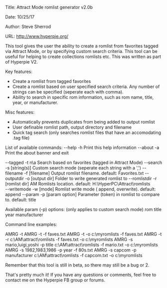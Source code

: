 Title: Attract Mode romlist generator v2.0b

Date: 10/25/17

Author: Steve Sherrod

URL: http://www.hyperpie.org/

This tool gives the user the ability to create a romlist from favorites tagged via Attract Mode, or by
specifying custom search criteria. This tool can be useful for helping to create collections romlists etc.
This was written as part of Hyperpie V2.

Key features:

- Create a romlist from tagged favorites
- Create a romlist based on user specified search criteria. Any number of strings can be specified (seperate each with comma).
- Ability to search in specific rom information, such as rom name, title, year, or manufacturer.

Misc features:

- Automatically prevents duplicates from being added to output romlist
- User definable romlist path, output directory and filename
- Quick tag search (only searches romlist files that have an accomodating .tag file)

List of available commands:
--help          -h                              Print this help information
--about         -a                              Print the about banner and exit

--tagged        -t      n\a                     Search based on favorites (tagged in Attract Mode)
--search        -s      [string(s)]             Custom search mode (seperate each string with a ',')
--filename      -f      [filename]              Output romlist filename. default: Favorites.txt
--outputdir     -o      [output dir]            Folder to write generated romlist to
--romlistdir    -r      [romlist dir]           AM Romlists location. default: H:\HyperPC\Attract\romlists\
--writemode     -w      [mode]                  Romlist write mode ( append, overwrite). default: append
--param         -p      [param option]          Parameter (token) in romlist to compare to. default: title

Available param (-p) options:   (only applies to custom search mode)
rom     title           year            manufacturer

Command line examples:

AMRG -t
AMRG -t -f faves.txt
AMRG -t -o c:\myromlists -f faves.txt
AMRG -t -r c:\AM\attract\romlists -f faves.txt -o c:\myromlists
AMRG -s mario,luigi,yoshi -p title c:\AM\attract\romlists -f mario.txt -o c:\myromlists
AMRG -s 1982,1983,1986 -p year -f 80s.txt
AMRG -s capcom -p manufacturer c:\AM\attract\romlists -f capcom.txt -o c:\myromlists

Remember that this tool is still in beta, so there may still be a bug or 2.

That's pretty much it! If you have any questions or comments, feel free to contact me on the Hyperpie FB group or forums.
